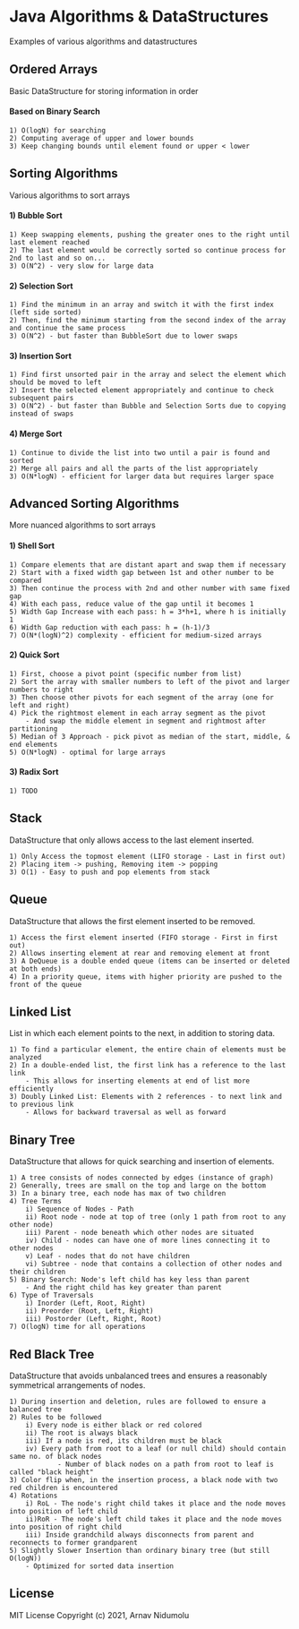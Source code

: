# Java Algorithms & DataStructures

Examples of various algorithms and datastructures


## Ordered Arrays 

Basic DataStructure for storing information in order

#### 	Based on Binary Search

```
1) O(logN) for searching
2) Computing average of upper and lower bounds 
3) Keep changing bounds until element found or upper < lower
```

## Sorting Algorithms 

Various algorithms to sort arrays

#### 	1) Bubble Sort

```
1) Keep swapping elements, pushing the greater ones to the right until last element reached
2) The last element would be correctly sorted so continue process for 2nd to last and so on... 
3) O(N^2) - very slow for large data
```

#### 	2) Selection Sort

```
1) Find the minimum in an array and switch it with the first index (left side sorted)
2) Then, find the minimum starting from the second index of the array and continue the same process
3) O(N^2) - but faster than BubbleSort due to lower swaps
```

#### 	3) Insertion Sort

```
1) Find first unsorted pair in the array and select the element which should be moved to left
2) Insert the selected element appropriately and continue to check subsequent pairs
3) O(N^2) - but faster than Bubble and Selection Sorts due to copying instead of swaps
```

#### 	4) Merge Sort

```
1) Continue to divide the list into two until a pair is found and sorted
2) Merge all pairs and all the parts of the list appropriately
3) O(N*logN) - efficient for larger data but requires larger space
```

## Advanced Sorting Algorithms 

More nuanced algorithms to sort arrays

#### 	1) Shell Sort

```
1) Compare elements that are distant apart and swap them if necessary
2) Start with a fixed width gap between 1st and other number to be compared
3) Then continue the process with 2nd and other number with same fixed gap
4) With each pass, reduce value of the gap until it becomes 1 
5) Width Gap Increase with each pass: h = 3*h+1, where h is initially 1
6) Width Gap reduction with each pass: h = (h-1)/3
7) O(N*(logN)^2) complexity - efficient for medium-sized arrays
```

#### 	2) Quick Sort

```
1) First, choose a pivot point (specific number from list)
2) Sort the array with smaller numbers to left of the pivot and larger numbers to right
3) Then choose other pivots for each segment of the array (one for left and right)
4) Pick the rightmost element in each array segment as the pivot
    - And swap the middle element in segment and rightmost after partitioning
5) Median of 3 Approach - pick pivot as median of the start, middle, & end elements
5) O(N*logN) - optimal for large arrays
```

#### 	3) Radix Sort

```
1) TODO
```


## Stack 

DataStructure that only allows access to the last element inserted.

```
1) Only Access the topmost element (LIFO storage - Last in first out)
2) Placing item -> pushing, Removing item -> popping
3) O(1) - Easy to push and pop elements from stack
```

## Queue 

DataStructure that allows the first element inserted to be removed.

```
1) Access the first element inserted (FIFO storage - First in first out)
2) Allows inserting element at rear and removing element at front
3) A DeQueue is a double ended queue (items can be inserted or deleted at both ends)
4) In a priority queue, items with higher priority are pushed to the front of the queue 
```

## Linked List 

List in which each element points to the next, in addition to storing data.

```
1) To find a particular element, the entire chain of elements must be analyzed
2) In a double-ended list, the first link has a reference to the last link
    - This allows for inserting elements at end of list more efficiently
3) Doubly Linked List: Elements with 2 references - to next link and to previous link
    - Allows for backward traversal as well as forward
```

## Binary Tree 

DataStructure that allows for quick searching and insertion of elements.

```
1) A tree consists of nodes connected by edges (instance of graph)
2) Generally, trees are small on the top and large on the bottom
3) In a binary tree, each node has max of two children
4) Tree Terms
    i) Sequence of Nodes - Path
    ii) Root node - node at top of tree (only 1 path from root to any other node)
    iii) Parent - node beneath which other nodes are situated
    iv) Child - nodes can have one of more lines connecting it to other nodes
    v) Leaf - nodes that do not have children
    vi) Subtree - node that contains a collection of other nodes and their children
5) Binary Search: Node's left child has key less than parent
    - And the right child has key greater than parent
6) Type of Traversals
    i) Inorder (Left, Root, Right) 
    ii) Preorder (Root, Left, Right) 
    iii) Postorder (Left, Right, Root)
7) O(logN) time for all operations
```

## Red Black Tree 

DataStructure that avoids unbalanced trees and ensures a reasonably symmetrical arrangements of nodes.

```
1) During insertion and deletion, rules are followed to ensure a balanced tree
2) Rules to be followed
    i) Every node is either black or red colored
    ii) The root is always black
    iii) If a node is red, its children must be black
    iv) Every path from root to a leaf (or null child) should contain same no. of black nodes
            - Number of black nodes on a path from root to leaf is called "black height"
3) Color flip when, in the insertion process, a black node with two red children is encountered
4) Rotations
    i) RoL - The node's right child takes it place and the node moves into position of left child
    ii)RoR - The node's left child takes it place and the node moves into position of right child
    iii) Inside grandchild always disconnects from parent and reconnects to former grandparent
5) Slightly Slower Insertion than ordinary binary tree (but still O(logN))
    - Optimized for sorted data insertion
```

## License

MIT License Copyright (c) 2021, Arnav Nidumolu
